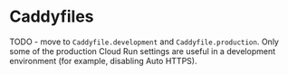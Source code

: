# Caddyfiles

TODO - move to `Caddyfile.development` and `Caddyfile.production`. Only some of the production Cloud Run settings are
useful in a development environment (for example, disabling Auto HTTPS).
